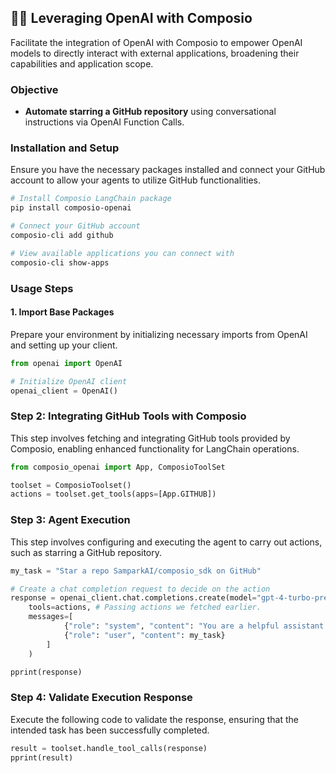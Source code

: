 ## 🚀🔗 Leveraging OpenAI with Composio

Facilitate the integration of OpenAI with Composio to empower OpenAI models to directly interact with external applications, broadening their capabilities and application scope.

### Objective

- **Automate starring a GitHub repository** using conversational instructions via OpenAI Function Calls.

### Installation and Setup

Ensure you have the necessary packages installed and connect your GitHub account to allow your agents to utilize GitHub functionalities.

```bash
# Install Composio LangChain package
pip install composio-openai

# Connect your GitHub account
composio-cli add github

# View available applications you can connect with
composio-cli show-apps
```

### Usage Steps

#### 1. Import Base Packages

Prepare your environment by initializing necessary imports from OpenAI and setting up your client.

```python
from openai import OpenAI

# Initialize OpenAI client
openai_client = OpenAI()
```

### Step 2: Integrating GitHub Tools with Composio

This step involves fetching and integrating GitHub tools provided by Composio, enabling enhanced functionality for LangChain operations.
```python
from composio_openai import App, ComposioToolSet

toolset = ComposioToolset()
actions = toolset.get_tools(apps=[App.GITHUB])
```

### Step 3: Agent Execution

This step involves configuring and executing the agent to carry out actions, such as starring a GitHub repository.

```python
my_task = "Star a repo SamparkAI/composio_sdk on GitHub"

# Create a chat completion request to decide on the action
response = openai_client.chat.completions.create(model="gpt-4-turbo-preview",
    tools=actions, # Passing actions we fetched earlier.
    messages=[
            {"role": "system", "content": "You are a helpful assistant."},
            {"role": "user", "content": my_task}
        ]
    )

pprint(response)
```

### Step 4: Validate Execution Response

Execute the following code to validate the response, ensuring that the intended task has been successfully completed.

```python
result = toolset.handle_tool_calls(response)
pprint(result)
```
